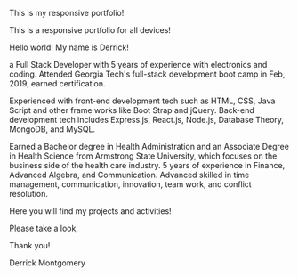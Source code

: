 This is my responsive portfolio!

This is a responsive portfolio for all devices!

Hello world! My name is Derrick! 

a Full Stack Developer with 5 years of experience with electronics and coding. Attended Georgia Tech's full-stack development boot camp in Feb, 2019, earned certification. 

Experienced with front-end development tech such as HTML, CSS, Java Script and other frame works like Boot Strap and jQuery. Back-end development tech includes Express.js, React.js, Node.js, Database Theory, MongoDB, and MySQL. 

Earned a Bachelor degree in Health Administration and an Associate Degree in Health Science from Armstrong State University, which focuses on the business side of the health care industry. 5 years of experience in Finance, Advanced Algebra, and Communication. Advanced skilled in time management, communication, innovation, team work, and conflict resolution.


Here you will find my projects and activities! 

Please take a look,

Thank you!

Derrick Montgomery
